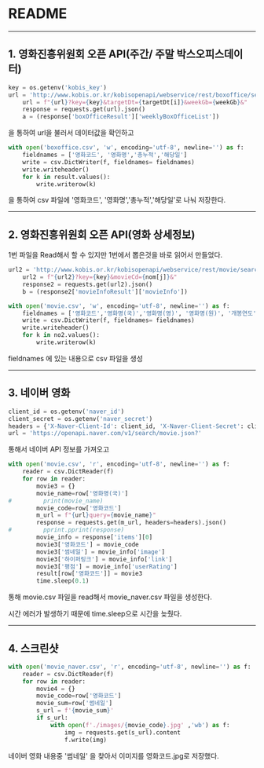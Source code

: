 # README

---

## 1. 영화진흥위원회 오픈 API(주간/ 주말 박스오피스데이터)

```python
key = os.getenv('kobis_key')
url = 'http://www.kobis.or.kr/kobisopenapi/webservice/rest/boxoffice/searchWeeklyBoxOfficeList.json'
    url = f"{url}?key={key}&targetDt={targetDt[i]}&weekGb={weekGb}&"
    response = requests.get(url).json()
    a = (response['boxOfficeResult']['weeklyBoxOfficeList'])
```

을 통하여 url을 불러서 데이터값을 확인하고 

```python
with open('boxoffice.csv', 'w', encoding='utf-8', newline='') as f:
    fieldnames = ['영화코드', '영화명','총누적','해당일']
    write = csv.DictWriter(f, fieldnames= fieldnames)
    write.writeheader()
    for k in result.values():
        write.writerow(k)
```

을 통하여 csv 파일에 '영화코드', '영화명','총누적','해당일'로 나눠 저장한다.

---

## 2. 영화진흥위원회 오픈 API(영화 상세정보)

1번 파일을 Read해서 할 수 있지만 1번에서 뽑은것을 바로 읽어서 만들었다.

```python
url2 = 'http://www.kobis.or.kr/kobisopenapi/webservice/rest/movie/searchMovieInfo.json'
    url2 = f"{url2}?key={key}&movieCd={nom[j]}&"
    response2 = requests.get(url2).json()
    b = (response2['movieInfoResult']['movieInfo'])
```

```python
with open('movie.csv', 'w', encoding='utf-8', newline='') as f:
    fieldnames = ['영화코드','영화명(국)','영화명(영)', '영화명(원)', '개봉연도', '상영시간', '장르', '감독명','관람등급','배우1','배우2','배우3']
    write = csv.DictWriter(f, fieldnames= fieldnames)
    write.writeheader()
    for k in no2.values():
        write.writerow(k)
```

fieldnames 에 있는 내용으로 csv 파일을 생성

---

## 3. 네이버 영화

```python
client_id = os.getenv('naver_id')
client_secret = os.getenv('naver_secret')
headers = {'X-Naver-Client-Id': client_id, 'X-Naver-Client-Secret': client_secret }
url = 'https://openapi.naver.com/v1/search/movie.json?' 
```

통해서 네이버 API 정보를 가져오고

```python
with open('movie.csv', 'r', encoding='utf-8', newline='') as f:
    reader = csv.DictReader(f)
    for row in reader:
        movie3 = {}
        movie_name=row['영화명(국)']
#         print(movie_name)
        movie_code=row['영화코드']
        m_url = f"{url}query={movie_name}"
        response = requests.get(m_url, headers=headers).json()
#         pprint.pprint(response)
        movie_info = response['items'][0]
        movie3['영화코드'] = movie_code
        movie3['썸네일'] = movie_info['image']
        movie3['하이퍼링크'] = movie_info['link']
        movie3['평점'] = movie_info['userRating']
        result[row['영화코드']] = movie3
        time.sleep(0.1)
```

통해 movie.csv 파일을 read해서 movie_naver.csv 파일을 생성한다.

시간 에러가 발생하기 때문에 time.sleep으로 시간을 늦췄다.

---

## 4. 스크린샷

```python
with open('movie_naver.csv', 'r', encoding='utf-8', newline='') as f:
    reader = csv.DictReader(f)
    for row in reader:
        movie4 = {}
        movie_code=row['영화코드']
        movie_sum=row['썸네일']
        s_url = f'{movie_sum}'
        if s_url:
            with open(f'./images/{movie_code}.jpg' ,'wb') as f:
                img = requests.get(s_url).content
                f.write(img)
```

네이버 영화 내용중 '썸네일' 을 찾아서 이미지를 영화코드.jpg로 저장했다.

